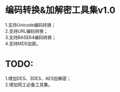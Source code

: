 # 编码转换&加解密工具集v1.0

1.支持Unicode编码转换；  
2.支持URL编码转换；  
3.支持BASE64编码转换；  
4.支持MD5加密。  

# TODO:
1.增加DES、3DES、AES加解密；  
2.增加网工必备工具集。

